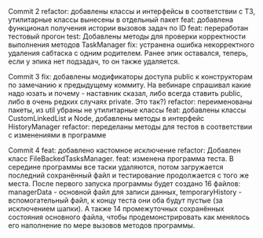 Commit 2
refactor: добавлены классы и интерфейсы в соответствии с ТЗ, утилитарные классы вынесены в отдельный пакет
feat: добавлена функционал получения истории вызовов задач по ID
feat: переработан тестовый прогон
test: Добавлены методы для проверки корректности выполнения методов TaskManager
fix: устранена ошибка некорректного удаления сабтаска с одним родителем. Ранее эпик оставался, теперь, если у эпика нет
подзадач, то он также удаляется.

Commit 3
fix: добавлены модификаторы доступа public к конструкторам по замечанию к предыдущему коммиту. На вебинаре спрашивал какие
надо юзать и почему - наставник сказал, либо всегда ставить public, либо в очень редких случаях private. Это так?)
refactor: переименованы пакеты, из util убраны не утилитарные классы
feat: добавлены классы CustomLinkedList и Node, добавлены методы в интерфейс HistoryManager
refactor: переделаны методы для тестов в соответствии с изменениями в программе

Commit 4
feat: добавлено кастомное исключение
refactor: Добавлен класс FileBackedTasksManager.
feat: изменена программа теста. В середине программы все таски удаляются, потом загружается последний сохранённый файл 
и тестирование продолжается с того же места. После первого запуска программы будет создано 16 файлов: managerData - 
основной файл для записи данных, temporaryHistory - вспомогательный файл, к концу теста они оба будут пустые (за исключением
шапки). А также 14 промежуточных сохранённых состояния основного файла, чтобы продемонстрировать как менялось его наполнение
по мере вызовов методов программы.